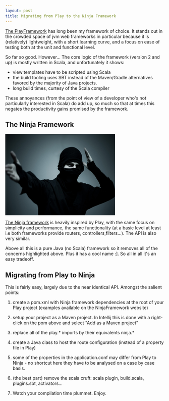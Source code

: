 ```yaml
---
layout: post
title: Migrating from Play to the Ninja Framework
---
```



[The PlayFramework](https://www.playframework.com/)  has long been my framework of choice. It stands out in the crowded space of jvm web frameworks in particular because it is (relatively) lightweight, with a short learning curve, and a focus on ease of testing both at the unit and functional level.

So far so good. However… The core logic of the framework (version 2 and up) is mostly written in Scala, and unfortunately it shows:

- view templates have to be scripted using Scala
- the build tooling uses SBT instead of the Maven/Gradle alternatives favored by the majority of Java projects.
- long build times, curtesy of the Scala compiler

These annoyances (from the point of view of a developer who's not particularly interested in Scala) do add up, so much so that at times this negates the productivity gains promised by the framework.


The Ninja Framework
-------------------

<a href=""><img src="/images/Ninja_The_Last_Thing_You_See.jpg" align="middle" height="258" width="348" ></a>


[The Ninja framework](http://www.ninjaframework.org) is heavily inspired by Play, with the same focus on simplicity and performance, the same functionality (at a basic level at least i.e both frameworks provide routers, controllers,filters...). The API is also very similar. 

Above all this is a pure Java (no Scala) framework so it removes all of the concerns highlighted above. Plus it has a cool name :]. So all in all  it's an easy tradeoff.


Migrating from Play to Ninja 
----------------------------

This is fairly easy, largely due to the near identical API. Amongst the salient points:

1. create a pom.xml with Ninja framework dependencies at the root of your Play project (examples available on the NinjaFramework website)

2. setup your project as a Maven project. In Intellij this is done with a right-click on the pom above and select "Add as a Maven project"

3. replace all of the play.* imports by their equivalents ninja.*

4. create a Java class to host the route configuration (instead of a property file in Play)

5. some of the properties in the application.conf may differ from Play to Ninja - no shortcut here they have to be analysed on a case by case basis.

6. (the best part) remove the scala cruft: scala plugin, build.scala, plugins.sbt, activators...

7. Watch your compilation time plummet. Enjoy.


